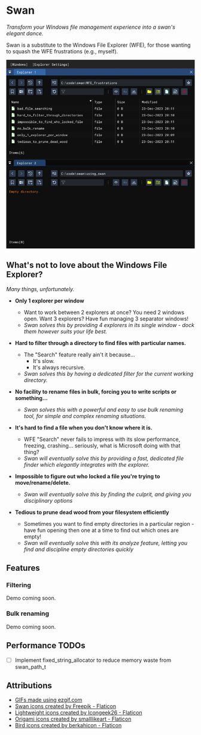 # Swan

*Transform your Windows file management experience into a swan's elegant dance.*

Swan is a substitute to the Windows File Explorer (WFE), for those wanting to squash the WFE frustrations (e.g., myself).

<img src="resource/preview.gif" />

## What's not to love about the Windows File Explorer?

*Many things, unfortunately.*

- **Only 1 explorer per window**
  - Want to work between 2 explorers at once? You need 2 windows open. Want 3 explorers? Have fun managing 3 separator windows!
  - *Swan solves this by providing 4 explorers in its single window - dock them however suits your life best.*

- **Hard to filter through a directory to find files with particular names.**
  - The "Search" feature really ain't it because...
    - It's slow.
    - It's always recursive.
  - *Swan solves this by having a dedicated filter for the current working directory.*

- **No facility to rename files in bulk, forcing you to write scripts or something...**
  - *Swan solves this with a powerful and easy to use bulk renaming tool, for simple and complex renaming situations.*

- **It's hard to find a file when you don't know where it is.**
  - WFE "Search" never fails to impress with its slow performance, freezing, crashing... seriously, what is Microsoft doing with that thing?
  - *Swan will eventually solve this by providing a fast, dedicated file finder which elegantly integrates with the explorer.*

- **Impossible to figure out who locked a file you're trying to move/rename/delete.**
  - *Swan will eventually solve this by finding the culprit, and giving you disciplinary options*

- **Tedious to prune dead wood from your filesystem efficiently**
  - Sometimes you want to find empty directories in a particular region - have fun opening then one at a time to find out which ones are empty!
  - *Swan will eventually solve this with its analyze feature, letting you find and discipline empty directories quickly*

## Features

### Filtering

Demo coming soon.

<!-- - Fast, powerful filtering
  - Several match modes:
    - [x] `Contains` mode - searches for substring
    - [x] `RegExp` mode - full Regular Expression support
    - [ ] `Glob` mode - basic wildcards like * and ?
  - [x] Case sensitivity toggle
  - [x] Match polarity (i.e. == vs. !=)
  - [x] Discriminate by entry type - e.g. filter for files only, which match pattern
-->

### Bulk renaming

Demo coming soon.

<!--
- Bulk renaming
  - [x] Preview of current pattern's before/after transformation
  - [x] Arbitrary counter with configurable start and step values
  - [x] Refer to current name minus extension using `<name>` (e.g. if `file.cpp`, `<name>` = `file`)
  - [x] Refer to current extension using `<ext>` (e.g. if `file.cpp`, `<ext>` = `cpp`, blank for directories)
  - [x] Refer to size in bytes using `<bytes>` (= 0 for directories)
  - [ ] Freeform mode
  - [ ] Transactional
  - [ ] Undo
-->

## Performance TODOs

- [ ] Implement fixed_string_allocator to reduce memory waste from swan_path_t

## Attributions

- <a href="https://ezgif.com/video-to-gif" title="site used for making GIFs">GIFs made using ezgif.com</a>
- <a href="https://www.flaticon.com/free-icons/swan" title="swan icons">Swan icons created by Freepik - Flaticon</a>
- <a href="https://www.flaticon.com/free-icons/lightweight" title="lightweight icons">Lightweight icons created by Icongeek26 - Flaticon</a>
- <a href="https://www.flaticon.com/free-icons/origami" title="origami icons">Origami icons created by smalllikeart - Flaticon</a>
- <a href="https://www.flaticon.com/free-icons/bird" title="bird icons">Bird icons created by berkahicon - Flaticon</a>
